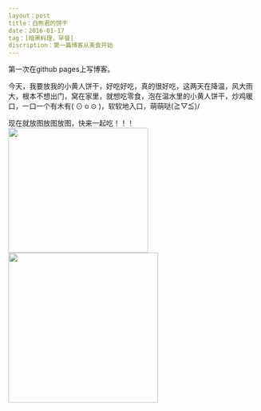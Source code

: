 ```yaml
---
layout：post
title：白熊君的饼干
date：2016-01-17
tag：[暗黑料理，早餐]
discription：第一篇博客从美食开始
---
```


第一次在github pages上写博客。
  
  今天，我要放我的小黄人饼干，好吃好吃，真的很好吃，这两天在降温，风大雨大，根本不想出门，窝在家里，就想吃零食，泡在温水里的小黄人饼干，炒鸡暖口，一口一个有木有( ⊙ o ⊙ )，软软地入口，萌萌哒\(≧▽≦)/
  
  现在就放图放图放图，快来一起吃！！！
<img src="http://i4.tietuku.com/47f74797d0dd8bcd.jpg" height="250" width="280">
<img src="http://i4.tietuku.com/96bd39f384cce013.jpg" height="300" width="300">

